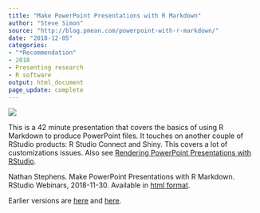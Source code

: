 ```yaml
---
title: "Make PowerPoint Presentations with R Markdown"
author: "Steve Simon"
source: "http://blog.pmean.com/powerpoint-with-r-markdown/"
date: "2018-12-05"
categories:
- "*Recommendation"
- 2018
- Presenting research
- R software
output: html_document
page_update: complete
---
```


![](http://www.pmean.com/new-images/18/powerpoint-with-r-markdown01.png)

<!---More--->

This is a 42 minute presentation that covers the basics of using R Markdown to produce PowerPoint files. It touches on another couple of RStudio products: R Studio Connect and Shiny. This covers a lot of customizations issues. Also see [Rendering PowerPoint Presentations with RStudio][ste1].

Nathan Stephens. Make PowerPoint Presentations with R Markdown. RStudio Webinars, 2018-11-30. Available in [html format][ste1].

[ste1]: https://support.rstudio.com/hc/en-us/articles/360004672913-Rendering-PowerPoint-Presentations-with-RStudio

Earlier versions are [here][sim1] and [here][sim2].
 
[sim1]: http://blog.pmean.com/powerpoint-with-r-markdown/
[sim2]: http://new.pmean.com/powerpoint-with-r-markdown/
 

